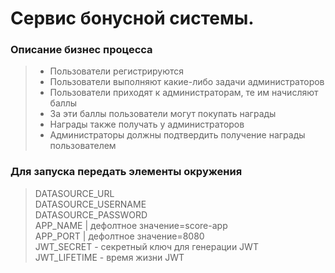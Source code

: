 # Сервис бонусной системы.
### Описание бизнес процесса
> * Пользователи регистрируются
> * Пользователи выполняют какие-либо задачи администраторов
> * Пользователи приходят к администраторам, те им начисляют баллы
> * За эти баллы пользователи могут покупать награды
> * Награды также получать у администраторов
> * Администраторы должны подтвердить получение награды пользователем

### Для запуска передать элементы окружения
> DATASOURCE_URL\
> DATASOURCE_USERNAME\
> DATASOURCE_PASSWORD\
> APP_NAME | дефолтное значение=score-app\
> APP_PORT | дефолтное значение=8080\
> JWT_SECRET - секретный ключ для генерации JWT\
> JWT_LIFETIME - время жизни JWT